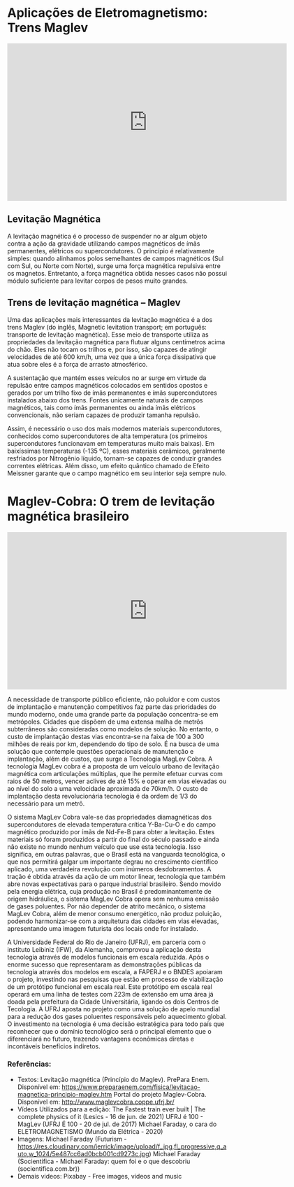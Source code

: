 # Aplicações de Eletromagnetismo: Trens Maglev

<iframe src="https://player.vimeo.com/video/709887411?h=7b0fc8d0d0&title=0&byline=0&portrait=0" width="640" height="360" frameborder="0" allow="autoplay; fullscreen; picture-in-picture" allowfullscreen></iframe>

## Levitação Magnética

A levitação magnética é o processo de suspender no ar algum objeto contra a ação da gravidade utilizando campos magnéticos de ímãs permanentes, elétricos ou supercondutores. O princípio é relativamente simples: quando alinhamos polos semelhantes de campos magnéticos (Sul com Sul, ou Norte com Norte), surge uma força magnética repulsiva entre os magnetos. Entretanto, a força magnética obtida nesses casos não possui módulo suficiente para levitar corpos de pesos muito grandes.

## Trens de levitação magnética – Maglev

Uma das aplicações mais interessantes da levitação magnética é a dos trens Maglev (do inglês, Magnetic levitation transport; em português: transporte de levitação magnética). Esse meio de transporte utiliza as propriedades da levitação magnética para flutuar alguns centímetros acima do chão. Eles não tocam os trilhos e, por isso, são capazes de atingir velocidades de até 600 km/h, uma vez que a única força dissipativa que atua sobre eles é a força de arrasto atmosférico.

A sustentação que mantém esses veículos no ar surge em virtude da repulsão entre campos magnéticos colocados em sentidos opostos e gerados por um trilho fixo de ímãs permanentes e ímãs supercondutores instalados abaixo dos trens. Fontes unicamente naturais de campos magnéticos, tais como ímãs permanentes ou ainda ímãs elétricos convencionais, não seriam capazes de produzir tamanha repulsão.

Assim, é necessário o uso dos mais modernos materiais supercondutores, conhecidos como supercondutores de alta temperatura (os primeiros supercondutores funcionavam em temperaturas muito mais baixas). Em baixíssimas temperaturas (-135 ºC), esses materiais cerâmicos, geralmente resfriados por Nitrogênio líquido, tornam-se capazes de conduzir grandes correntes elétricas. Além disso, um efeito quântico chamado de Efeito Meissner garante que o campo magnético em seu interior seja sempre nulo.

# Maglev-Cobra: O trem de levitação magnética brasileiro
<iframe src="https://player.vimeo.com/video/709839594?h=eab9f1faf2&title=0&byline=0&portrait=0" width="640" height="360" frameborder="0" allow="autoplay; fullscreen; picture-in-picture" allowfullscreen></iframe>

A necessidade de transporte público eficiente, não poluidor e com custos de implantação e manutenção competitivos faz parte das prioridades do mundo moderno, onde uma grande parte da população concentra-se em metrópoles. Cidades que dispõem de uma extensa malha de metrôs subterrâneos são consideradas como modelos de solução. No entanto, o custo de implantação destas vias encontra-se na faixa de 100 a 300 milhões de reais por km, dependendo do tipo de solo. É na busca de uma solução que contemple questões operacionais de manutenção e implantação, além de custos, que surge a Tecnologia MagLev Cobra. A tecnologia MagLev cobra é a proposta de um veículo urbano de levitação magnética com articulações múltiplas, que lhe permite efetuar curvas com raios de 50 metros, vencer aclives de até 15% e operar em vias elevadas ou ao nível do solo a uma velocidade aproximada de 70km/h. O custo de implantação desta revolucionária tecnologia é da ordem de 1/3 do necessário para um metrô.

O sistema MagLev Cobra vale-se das propriedades diamagnéticas dos supercondutores de elevada temperatura crítica Y-Ba-Cu-O e do campo magnético produzido por ímãs de Nd-Fe-B para obter a levitação. Estes materiais só foram produzidos a partir do final do século passado e ainda não existe no mundo nenhum veículo que use esta tecnologia. Isso significa, em outras palavras, que o Brasil está na vanguarda tecnológica, o que nos permitirá galgar um importante degrau no crescimento científico aplicado, uma verdadeira revolução com inúmeros desdobramentos. A tração é obtida através da ação de um motor linear, tecnologia que também abre novas expectativas para o parque industrial brasileiro. Sendo movido pela energia elétrica, cuja produção no Brasil é predominantemente de origem hidráulica, o sistema MagLev Cobra opera sem nenhuma emissão de gases poluentes. Por não depender de atrito mecânico, o sistema MagLev Cobra, além de menor consumo energético, não produz poluição, podendo harmonizar-se com a arquitetura das cidades em vias elevadas, apresentando uma imagem futurista dos locais onde for instalado. 

A Universidade Federal do Rio de Janeiro (UFRJ), em parceria com o instituto Leibiniz (IFW), da Alemanha, comprovou a aplicação desta tecnologia através de modelos funcionais em escala reduzida. Após o enorme sucesso que representaram as demonstrações públicas da tecnologia através dos modelos em escala, a FAPERJ e o BNDES apoiaram o projeto, investindo nas pesquisas que estão em processo de viabilização de um protótipo funcional em escala real.  Este protótipo em escala real operará em uma linha de testes com 223m de extensão em uma área já doada pela prefeitura da Cidade Universitária, ligando os dois Centros de Tecologia. A UFRJ aposta no projeto como uma solução de apelo mundial para a redução dos gases poluentes responsáveis pelo aquecimento global. O investimento na tecnologia é uma decisão estratégica para todo país que reconhecer que o domínio tecnológico será o principal elemento que o diferenciará no futuro, trazendo vantagens econômicas diretas e incontáveis benefícios indiretos.

### Referências:
- Textos:
Levitação magnética (Princípio do Maglev). PrePara Enem. Disponível em: https://www.preparaenem.com/fisica/levitacao-magnetica-principio-maglev.htm
Portal do projeto Maglev-Cobra. Disponível em: http://www.maglevcobra.coppe.ufrj.br/
- Vídeos Utilizados para a edição:
The Fastest train ever built | The complete physics of it (Lesics - 16 de jun. de 2021)
UFRJ é 100 - MagLev (UFRJ É 100 - 20 de jul. de 2017)
Michael Faraday, o cara do ELETROMAGNETISMO (Mundo da Elétrica - 2020)
- Imagens: 
Michael Faraday (Futurism - https://res.cloudinary.com/jerrick/image/upload/f_jpg,fl_progressive,q_auto,w_1024/5e487cc6ad0bcb001cd9273c.jpg)
Michael Faraday (Socientifica - Michael Faraday: quem foi e o que descobriu (socientifica.com.br))
- Demais videos:
Pixabay - Free images, videos and music
